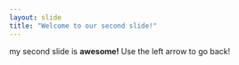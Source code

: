 ```yaml
---
layout: slide
title: "Welcome to our second slide!"
---
```

my second slide is **awesome!**
Use the left arrow to go back!